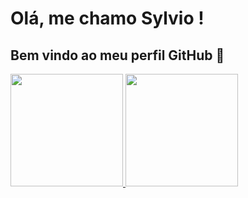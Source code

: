 # Olá, me chamo Sylvio ! 
## Bem vindo ao meu perfil GitHub 👋

<div>
  <a href="https://github.com/Sylvio-Cezar">
  <img loading="lazy" height="180em" src="https://github-readme-stats.vercel.app/api/top-langs/?username=Sylvio-Cezar&layout=compact&langs_count=7&theme=dracula"/>
  <img loading="lazy" height="180em" src="https://github-readme-stats.vercel.app/api?username=Sylvio-Cezar&show_icons=true&theme=dracula&include_all_commits=true&count_private=true"/>
</div>

